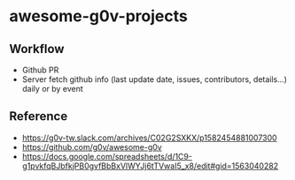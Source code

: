 # awesome-g0v-projects

## Workflow

- Github PR
- Server fetch github info (last update date, issues, contributors, details...) daily or by event

## Reference

- https://g0v-tw.slack.com/archives/C02G2SXKX/p1582454881007300
- https://github.com/g0v/awesome-g0v
- https://docs.google.com/spreadsheets/d/1C9-g1pvkfqBJbfkjPB0gvfBbBxVlWYJj6tTVwaI5_x8/edit#gid=1563040282
